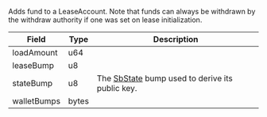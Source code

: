 Adds fund to a LeaseAccount. Note that funds can always be withdrawn by the withdraw authority if one was set on lease initialization.

| Field       | Type  | Description                                                                     |
| ----------- | ----- | ------------------------------------------------------------------------------- |
| loadAmount  | u64   |                                                                                 |
| leaseBump   | u8    |                                                                                 |
| stateBump   | u8    | The [SbState](/solana/idl/accounts/SbState) bump used to derive its public key. |
| walletBumps | bytes |                                                                                 |
